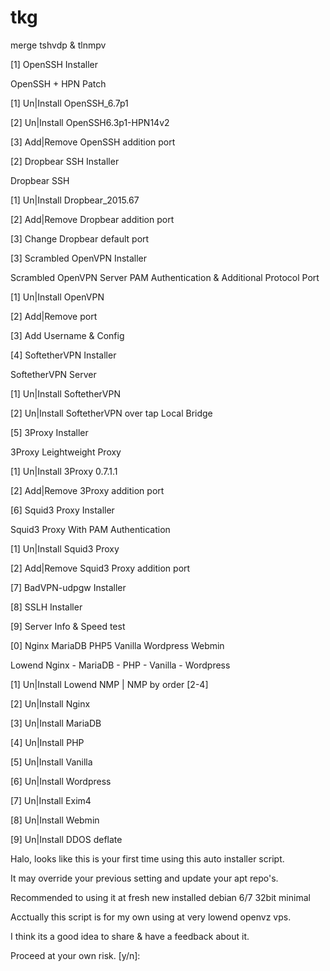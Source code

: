 # tkg
merge tshvdp &amp; tlnmpv

[1]  OpenSSH Installer

OpenSSH + HPN Patch

[1]  Un|Install OpenSSH_6.7p1

[2]  Un|Install OpenSSH6.3p1-HPN14v2

[3]  Add|Remove OpenSSH addition port



[2]  Dropbear SSH Installer

Dropbear SSH

[1]  Un|Install Dropbear_2015.67

[2]  Add|Remove Dropbear addition port

[3]  Change Dropbear default port



[3]  Scrambled OpenVPN Installer

Scrambled OpenVPN Server PAM Authentication & Additional Protocol Port

[1]  Un|Install OpenVPN

[2]  Add|Remove port

[3]  Add Username & Config


[4]  SoftetherVPN Installer

SoftetherVPN Server

[1]  Un|Install SoftetherVPN

[2]  Un|Install SoftetherVPN over tap Local Bridge


[5]  3Proxy Installer

3Proxy Leightweight Proxy

[1]  Un|Install 3Proxy 0.7.1.1

[2]  Add|Remove 3Proxy addition port


[6]  Squid3 Proxy Installer

Squid3 Proxy With PAM Authentication

[1]  Un|Install Squid3 Proxy

[2]  Add|Remove Squid3 Proxy addition port


[7]  BadVPN-udpgw Installer

[8]  SSLH Installer

[9]  Server Info & Speed test


[0]  Nginx MariaDB PHP5 Vanilla Wordpress Webmin

Lowend Nginx - MariaDB - PHP - Vanilla - Wordpress

[1]  Un|Install Lowend NMP | NMP by order [2-4]

[2]  Un|Install Nginx

[3]  Un|Install MariaDB

[4]  Un|Install PHP

[5]  Un|Install Vanilla

[6]  Un|Install Wordpress

[7]  Un|Install Exim4

[8]  Un|Install Webmin

[9]  Un|Install DDOS deflate

  
Halo, looks like this is your first time using this auto installer script.

It may override your previous setting and update your apt repo's.

Recommended to using it at fresh new installed debian 6/7 32bit minimal

Acctually this script is for my own using at very lowend openvz vps.

I think its a good idea to share & have a feedback about it.

Proceed at your own risk. [y/n]:
